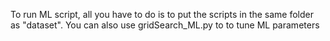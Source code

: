 To run ML script, all you have to do is to put the scripts in the same folder as "dataset".
You can also use gridSearch_ML.py to to tune ML parameters
